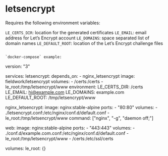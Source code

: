 # letsencrypt

Requires the following environment variables:

`LE_CERTS_DIR`: location for the generated certificates
`LE_EMAIL`: email address for Let’s Encrypt account
`LE_DOMAINS`: space separated list of domain names
`LE_DEFAULT_ROOT`: location of the Let’s Encrypt challenge files
```

`docker-compose` example:

```
version: "3"

services:
  letsencrypt:
    depends_on:
      - nginx_letsencrypt
    image: fieldwork/letsencrypt
    volumes:
      - /certs:/certs
      - le_root:/tmp/letsencrypt/www
    environment:
      LE_CERTS_DIR: /certs
      LE_EMAIL: hi@example.com
      LE_DOMAINS: example.com
      LE_DEFAULT_ROOT: /tmp/letsencrypt/www

  nginx_letsencrypt:
    image: nginx:stable-alpine
    ports:
      - "80:80"
    volumes:
      - ./letsencrypt.conf:/etc/nginx/conf.d/default.conf
      - le_root:/tmp/letsencrypt/www
    command: ["nginx", "-g", "daemon off;"]

  web:
    image: nginx:stable-alpine
    ports:
      - "443:443"
    volumes:
    - ./conf.d/example.com.conf:/etc/nginx/conf.d/default.conf
    - le_root:/tmp/letsencrypt/www
    - /certs:/etc/ssl/certs

volumes:
  le_root: {}
```
